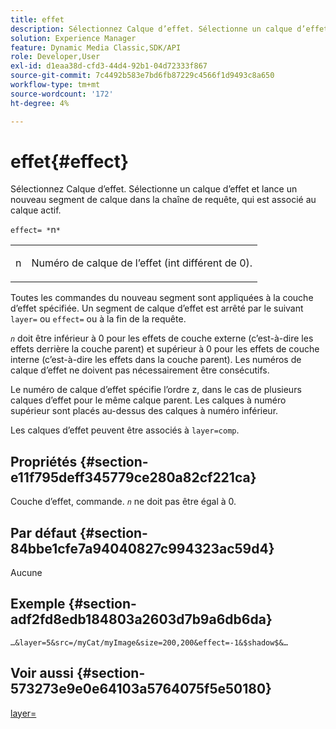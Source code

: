 ```yaml
---
title: effet
description: Sélectionnez Calque d’effet. Sélectionne un calque d’effet et lance un nouveau segment de calque dans la chaîne de requête, qui est associé au calque actif.
solution: Experience Manager
feature: Dynamic Media Classic,SDK/API
role: Developer,User
exl-id: d1eaa38d-cfd3-44d4-92b1-04d72333f867
source-git-commit: 7c4492b583e7bd6fb87229c4566f1d9493c8a650
workflow-type: tm+mt
source-wordcount: '172'
ht-degree: 4%

---
```


# effet{#effect}

Sélectionnez Calque d’effet. Sélectionne un calque d’effet et lance un nouveau segment de calque dans la chaîne de requête, qui est associé au calque actif.

`effect= *`n`*`

<table id="simpletable_C48DABF486604D2B9F3CBC1CD01AC76D"> 
 <tr class="strow"> 
  <td class="stentry"> <p><span class="codeph"> <span class="varname"> n</span></span> </p> </td> 
  <td class="stentry"> <p>Numéro de calque de l’effet (int différent de 0). </p></td> 
 </tr> 
</table>

Toutes les commandes du nouveau segment sont appliquées à la couche d’effet spécifiée. Un segment de calque d’effet est arrêté par le suivant `layer=` ou `effect=` ou à la fin de la requête.

*`n`* doit être inférieur à 0 pour les effets de couche externe (c’est-à-dire les effets derrière la couche parent) et supérieur à 0 pour les effets de couche interne (c’est-à-dire les effets dans la couche parent). Les numéros de calque d’effet ne doivent pas nécessairement être consécutifs.

Le numéro de calque d’effet spécifie l’ordre z, dans le cas de plusieurs calques d’effet pour le même calque parent. Les calques à numéro supérieur sont placés au-dessus des calques à numéro inférieur.

Les calques d’effet peuvent être associés à `layer=comp`.

## Propriétés {#section-e11f795deff345779ce280a82cf221ca}

Couche d’effet, commande. *`n`* ne doit pas être égal à 0.

## Par défaut {#section-84bbe1cfe7a94040827c994323ac59d4}

Aucune

## Exemple {#section-adf2fd8edb184803a2603d7b9a6db6da}

`…&layer=5&src=/myCat/myImage&size=200,200&effect=-1&$shadow$&…`

## Voir aussi {#section-573273e9e0e64103a5764075f5e50180}

[layer=](/help/aem-is-ir-api/is-api/http-ref/image-serving-api-ref/c-http-protocol-reference/c-command-reference/r-layer.md)
